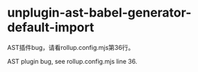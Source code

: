 # unplugin-ast-babel-generator-default-import

AST插件bug，请看rollup.config.mjs第36行。

AST plugin bug, see rollup.config.mjs line 36.
